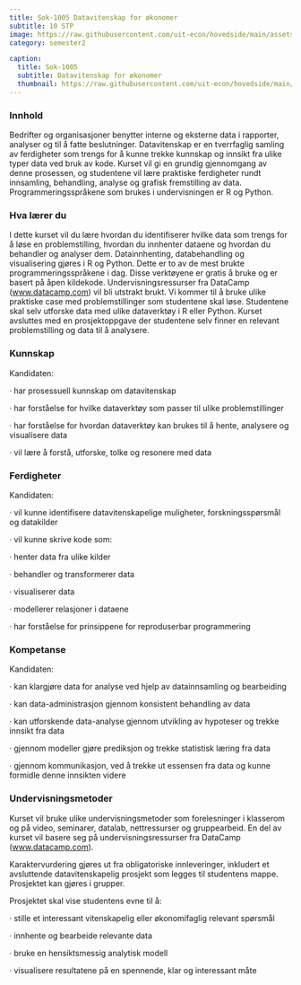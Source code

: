 ```yaml
---
title: Sok-1005 Datavitenskap for økonomer
subtitle: 10 STP
image: https://raw.githubusercontent.com/uit-econ/hovedside/main/assets/img/Bed-1005.jpg
category: semester2

caption:
  title: Sok-1005
  subtitle: Datavitenskap for økonomer
  thumbnail: https://raw.githubusercontent.com/uit-econ/hovedside/main/assets/img/Bed-1005.jpg
---
```


### Innhold
Bedrifter og organisasjoner benytter interne og eksterne data i rapporter, analyser og til å fatte beslutninger. Datavitenskap er en tverrfaglig samling av ferdigheter som trengs for å kunne trekke kunnskap og innsikt fra ulike typer data ved bruk av kode. Kurset vil gi en grundig gjennomgang av denne prosessen, og studentene vil lære praktiske ferdigheter rundt innsamling, behandling, analyse og grafisk fremstilling av data. Programmeringsspråkene som brukes i undervisningen er R og Python.

### Hva lærer du
I dette kurset vil du lære hvordan du identifiserer hvilke data som trengs for å løse en problemstilling, hvordan du innhenter dataene og hvordan du behandler og analyser dem. Datainnhenting, databehandling og visualisering gjøres i R og Python. Dette er to av de mest brukte programmeringsspråkene i dag. Disse verktøyene er gratis å bruke og er basert på åpen kildekode. Undervisningsressurser fra DataCamp (www.datacamp.com) vil bli utstrakt brukt. Vi kommer til å bruke ulike praktiske case med problemstillinger som studentene skal løse. Studentene skal selv utforske data med ulike dataverktøy i R eller Python. Kurset avsluttes med en prosjektoppgave der studentene selv finner en relevant problemstilling og data til å analysere.

### Kunnskap

Kandidaten:

·         har prosessuell kunnskap om datavitenskap

·         har forståelse for hvilke dataverktøy som passer til ulike problemstillinger

·         har forståelse for hvordan dataverktøy kan brukes til å hente, analysere og visualisere data

·         vil lære å forstå, utforske, tolke og resonere med data

### Ferdigheter

Kandidaten:

·         vil kunne identifisere datavitenskapelige muligheter, forskningsspørsmål og datakilder

·         vil kunne skrive kode som:

·     henter data fra ulike kilder

·     behandler og transformerer data

·     visualiserer data

·    modellerer relasjoner i dataene

·         har forståelse for prinsippene for reproduserbar programmering

 

### Kompetanse

Kandidaten:

·         kan klargjøre data for analyse ved hjelp av datainnsamling og bearbeiding

·         kan data-administrasjon gjennom konsistent behandling av data

·         kan utforskende data-analyse gjennom utvikling av hypoteser og trekke innsikt fra data

·         gjennom modeller gjøre prediksjon og trekke statistisk læring fra data

·         gjennom kommunikasjon, ved å trekke ut essensen fra data og kunne formidle denne innsikten videre

### Undervisningsmetoder

Kurset vil bruke ulike undervisningsmetoder som forelesninger i klasserom og på video, seminarer, datalab, nettressurser og gruppearbeid. En del av kurset vil basere seg på undervisningsressurser fra DataCamp (www.datacamp.com).

Karaktervurdering gjøres ut fra obligatoriske innleveringer, inkludert et avsluttende datavitenskapelig prosjekt som legges til studentens mappe. Prosjektet kan gjøres i grupper. 

Prosjektet skal vise studentens evne til å:

·         stille et interessant vitenskapelig eller økonomifaglig relevant spørsmål

·         innhente og bearbeide relevante data

·         bruke en hensiktsmessig analytisk modell

·         visualisere resultatene på en spennende, klar og interessant måte

